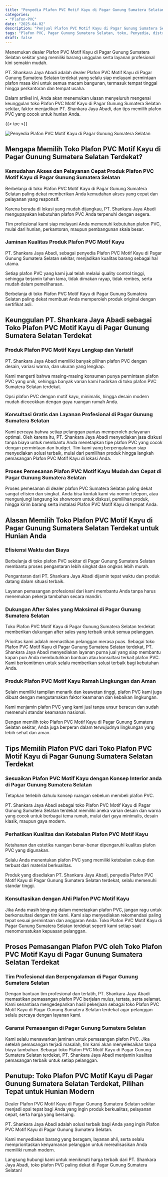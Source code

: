 ```yaml
---
title: "Penyedia Plafon PVC Motif Kayu di Pagar Gunung Sumatera Selatan"
categories: 
- "Plafon-PVC"
date: "2025-04-02"
description: "Penjual Plafon PVC Motif Kayu di Pagar Gunung Sumatera Selatan bagi hunian, perkantoran, dan ritel. Plafon unggulan, beragam motif, pilihan warna elegan, beserta jasa instalasi oleh teknisi profesional dan garansi resmi!|Servis distribusi Plafon PVC Motif Kayu di Pagar Gunung Sumatera Selatan bagi kebutuhan tempat tinggal, office, maupun gerai, dengan material berkualitas dan penempatan oleh teknisi berpengalaman serta kepastian resmi.|Pilihan Plafon PVC Motif Kayu di Pagar Gunung Sumatera Selatan yang terbukti untuk tempat tinggal, office, dan toko, dengan material berkualitas dan instalasi oleh tim profesional dan garansi resmi.|Distribusi Plafon PVC Motif Kayu di Pagar Gunung Sumatera Selatan untuk tempat tinggal, kantor, dan ritel, dengan produk berkualitas dan pemasangan ditangani oleh tenaga ahli profesional, lengkap dengan jaminan resmi.}"
tags: "Plafon PVC, Pagar Gunung Sumatera Selatan, toko, Penyedia, distributor"
draft: false
---
```


Menemukan dealer Plafon PVC Motif Kayu di Pagar Gunung Sumatera Selatan sekitar yang memiliki barang unggulan serta layanan profesional kini semakin mudah.

PT. Shankara Jaya Abadi adalah dealer Plafon PVC Motif Kayu di Pagar Gunung Sumatera Selatan terdekat yang selalu siap melayani permintaan plafon masa kini untuk semua macam bangunan, termasuk tempat tinggal hingga perkantoran dan tempat usaha.

Dalam artikel ini, Anda akan menemukan ulasan menyeluruh mengenai keunggulan toko Plafon PVC Motif Kayu di Pagar Gunung Sumatera Selatan sekitar, faktor menjadikan PT. Shankara Jaya Abadi, dan tips memilih plafon PVC yang cocok untuk hunian Anda.

{{< toc >}}

![Penyedia Plafon PVC Motif Kayu di Pagar Gunung Sumatera Selatan](/images/Plafon-PVC/Penyedia-Plafon-PVC-Motif-Kayu-di-Pagar-Gunung-Sumatera-Selatan.png)


## Mengapa Memilih Toko Plafon PVC Motif Kayu di Pagar Gunung Sumatera Selatan Terdekat?

### Kemudahan Akses dan Pelayanan Cepat Produk Plafon PVC Motif Kayu di Pagar Gunung Sumatera Selatan

Berbelanja di toko Plafon PVC Motif Kayu di Pagar Gunung Sumatera Selatan paling dekat memberikan Anda kemudahan akses yang cepat dan pelayanan yang responsif.

Karena berada di lokasi yang mudah dijangkau, PT. Shankara Jaya Abadi mengupayakan kebutuhan plafon PVC Anda terpenuhi dengan segera.

Tim profesional kami siap melayani Anda memenuhi kebutuhan plafon PVC, mulai dari hunian, perkantoran, maupun pembangunan skala besar.

### Jaminan Kualitas Produk Plafon PVC Motif Kayu

PT. Shankara Jaya Abadi, sebagai penyedia Plafon PVC Motif Kayu di Pagar Gunung Sumatera Selatan sekitar, menjadikan kualitas barang sebagai hal utama.

Setiap plafon PVC yang kami jual telah melalui quality control tinggi, sehingga terjamin tahan lama, tidak dimakan rayap, tidak rembes, serta mudah dalam pemeliharaan.

Berbelanja di toko Plafon PVC Motif Kayu di Pagar Gunung Sumatera Selatan paling dekat membuat Anda memperoleh produk original dengan sertifikat asli.

## Keunggulan PT. Shankara Jaya Abadi sebagai Toko Plafon PVC Motif Kayu di Pagar Gunung Sumatera Selatan Terdekat

### Produk Plafon PVC Motif Kayu Lengkap dan Variatif

PT. Shankara Jaya Abadi memiliki banyak pilihan plafon PVC dengan desain, variasi warna, dan ukuran yang lengkap.

Kami mengerti bahwa masing-masing konsumen punya permintaan plafon PVC yang unik, sehingga banyak varian kami hadirkan di toko plafon PVC Sumatera Selatan terdekat.

Opsi plafon PVC dengan motif kayu, minimalis, hingga desain modern mudah dicocokkan dengan gaya ruangan rumah Anda.

### Konsultasi Gratis dan Layanan Profesional di Pagar Gunung Sumatera Selatan

Kami percaya bahwa setiap pelanggan pantas memperoleh pelayanan optimal. Oleh karena itu, PT. Shankara Jaya Abadi menyediakan jasa diskusi tanpa biaya untuk membantu Anda menetapkan tipe plafon PVC yang cocok dengan permintaan dan budget. Tim kami yang berpengalaman siap menyediakan solusi terbaik, mulai dari pemilihan produk hingga langkah pemasangan Plafon PVC Motif Kayu di lokasi Anda.

### Proses Pemesanan Plafon PVC Motif Kayu Mudah dan Cepat di Pagar Gunung Sumatera Selatan

Proses pemesanan di dealer plafon PVC Sumatera Selatan paling dekat sangat efisien dan singkat. Anda bisa kontak kami via nomor telepon, atau mengunjungi langsung ke showroom untuk diskusi, pemilihan produk, hingga kirim barang serta instalasi Plafon PVC Motif Kayu di tempat Anda.

## Alasan Memilih Toko Plafon PVC Motif Kayu di Pagar Gunung Sumatera Selatan Terdekat untuk Hunian Anda

### Efisiensi Waktu dan Biaya

Berbelanja di toko plafon PVC sekitar di Pagar Gunung Sumatera Selatan membantu proses pengantaran lebih singkat dan ongkos lebih murah.

Pengantaran dari PT. Shankara Jaya Abadi dijamin tepat waktu dan produk datang dalam situasi terbaik.

Layanan pemasangan profesional dari kami membantu Anda tanpa harus menemukan pekerja tambahan secara mandiri.

### Dukungan After Sales yang Maksimal di Pagar Gunung Sumatera Selatan

Toko Plafon PVC Motif Kayu di Pagar Gunung Sumatera Selatan terdekat memberikan dukungan after sales yang terbaik untuk semua pelanggan.

Prioritas kami adalah memastikan pelanggan merasa puas. Sebagai toko Plafon PVC Motif Kayu di Pagar Gunung Sumatera Selatan terdekat, PT. Shankara Jaya Abadi menyediakan layanan purna jual yang siap membantu kapan pun Anda membutuhkan bantuan atau konsultasi terkait plafon PVC. Kami berkomitmen untuk selalu memberikan solusi terbaik bagi kebutuhan Anda.

### Produk Plafon PVC Motif Kayu Ramah Lingkungan dan Aman

Selain memiliki tampilan menarik dan keawetan tinggi, plafon PVC kami juga dibuat dengan mengutamakan faktor keamanan dan kebaikan lingkungan.

Kami menjamin plafon PVC yang kami jual tanpa unsur beracun dan sudah memenuhi standar keamanan nasional.

Dengan memilih toko Plafon PVC Motif Kayu di Pagar Gunung Sumatera Selatan sekitar, Anda juga berperan dalam terwujudnya lingkungan yang lebih sehat dan aman.

## Tips Memilih Plafon PVC dari Toko Plafon PVC Motif Kayu di Pagar Gunung Sumatera Selatan Terdekat

### Sesuaikan Plafon PVC Motif Kayu dengan Konsep Interior anda di Pagar Gunung Sumatera Selatan

Tetapkan terlebih dahulu konsep ruangan sebelum membeli plafon PVC.

PT. Shankara Jaya Abadi sebagai toko Plafon PVC Motif Kayu di Pagar Gunung Sumatera Selatan terdekat memiliki aneka varian desain dan warna yang cocok untuk berbagai tema rumah, mulai dari gaya minimalis, desain klasik, maupun gaya modern.

### Perhatikan Kualitas dan Ketebalan Plafon PVC Motif Kayu

Ketahanan dan estetika ruangan benar-benar dipengaruhi kualitas plafon PVC yang digunakan.

Selalu Anda menentukan plafon PVC yang memiliki ketebalan cukup dan terbuat dari material berkualitas.

Produk yang disediakan PT. Shankara Jaya Abadi, penyedia Plafon PVC Motif Kayu di Pagar Gunung Sumatera Selatan terdekat, selalu memenuhi standar tinggi.

### Konsultasikan dengan Ahli Plafon PVC Motif Kayu

Jika Anda masih bingung dalam menetapkan plafon PVC, jangan ragu untuk berkonsultasi dengan tim kami. Kami siap menyediakan rekomendasi paling tepat sesuai permintaan dan anggaran Anda. Toko Plafon PVC Motif Kayu di Pagar Gunung Sumatera Selatan terdekat seperti kami setiap saat menomorsatukan kepuasan pelanggan.

## Proses Pemasangan Plafon PVC oleh Toko Plafon PVC Motif Kayu di Pagar Gunung Sumatera Selatan Terdekat

### Tim Profesional dan Berpengalaman di Pagar Gunung Sumatera Selatan

Dengan bantuan tim profesional dan terlatih, PT. Shankara Jaya Abadi memastikan pemasangan plafon PVC berjalan mulus, tertata, serta selamat. Kami senantiasa mengedepankan hasil pekerjaan sebagai toko Plafon PVC Motif Kayu di Pagar Gunung Sumatera Selatan terdekat agar pelanggan selalu percaya dengan layanan kami.

### Garansi Pemasangan di Pagar Gunung Sumatera Selatan

Kami selalu menawarkan jaminan untuk pemasangan plafon PVC. Jika setelah pemasangan terjadi masalah, tim kami akan menyelesaikan tanpa biaya tambahan. Sebagai toko Plafon PVC Motif Kayu di Pagar Gunung Sumatera Selatan terdekat, PT. Shankara Jaya Abadi menjamin kualitas pemasangan terbaik untuk setiap pelanggan.

## Penutup: Toko Plafon PVC Motif Kayu di Pagar Gunung Sumatera Selatan Terdekat, Pilihan Tepat untuk Hunian Modern

Dealer Plafon PVC Motif Kayu di Pagar Gunung Sumatera Selatan sekitar menjadi opsi tepat bagi Anda yang ingin produk berkualitas, pelayanan cepat, serta harga yang bersaing.

PT. Shankara Jaya Abadi adalah solusi terbaik bagi Anda yang ingin Plafon PVC Motif Kayu di Pagar Gunung Sumatera Selatan.

Kami menyediakan barang yang beragam, layanan ahli, serta selalu memprioritaskan kenyamanan pelanggan untuk merealisasikan Anda memiliki rumah modern.

Langsung hubungi kami untuk menikmati harga terbaik dari PT. Shankara Jaya Abadi, toko plafon PVC paling dekat di Pagar Gunung Sumatera Selatan!